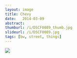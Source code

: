 ```yaml
---
layout: image
title: Chevy
date:   2014-03-09
abstract: 
thumburl: /i/DSCF0089_thumb.jpg
slideurl: /i/DSCF0089.jpg
tags: [bw, street, things]
---
```

![]({{site.url}}/i/DSCF0089.jpg)


